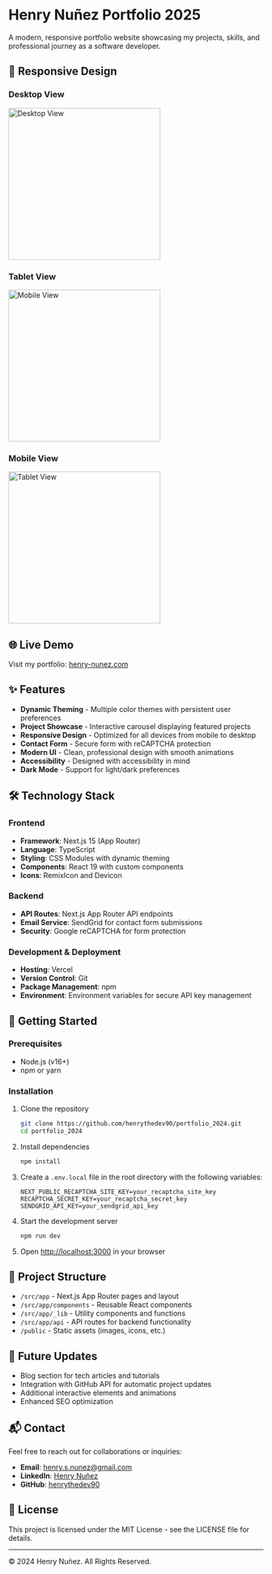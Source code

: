 # Henry Nuñez Portfolio 2025

A modern, responsive portfolio website showcasing my projects, skills, and professional journey as a software developer.

## 📱 Responsive Design

### Desktop View

<img src="henry-nunez.com__fbclid=IwY2xjawJ1JPZleHRuA2FlbQIxMABicmlkETFNaWx2Y2ZXZmRjQkRnYkdnAR568B5sSU5BVl5_KXHzpzgnbihXCJUoTtJks-1UBEG56upE2yFgkudYVFDDHA_aem_15c3Igv-jpbbN-CspxJoqw.png" alt="Desktop View" width="300px">

### Tablet View

<img src="henry-nunez.com__fbclid=IwY2xjawJ1JPZleHRuA2FlbQIxMABicmlkETFNaWx2Y2ZXZmRjQkRnYkdnAR568B5sSU5BVl5_KXHzpzgnbihXCJUoTtJks-1UBEG56upE2yFgkudYVFDDHA_aem_15c3Igv-jpbbN-CspxJoqw%20(1).png" alt="Mobile View" width="300px">

### Mobile View

<img src="henry-nunez.com__fbclid=IwY2xjawJ1JPZleHRuA2FlbQIxMABicmlkETFNaWx2Y2ZXZmRjQkRnYkdnAR568B5sSU5BVl5_KXHzpzgnbihXCJUoTtJks-1UBEG56upE2yFgkudYVFDDHA_aem_15c3Igv-jpbbN-CspxJoqw%20(2).png" alt="Tablet View" width="300px">

## 🌐 Live Demo

Visit my portfolio: [henry-nunez.com](https://www.henry-nunez.com)

## ✨ Features

- **Dynamic Theming** - Multiple color themes with persistent user preferences
- **Project Showcase** - Interactive carousel displaying featured projects
- **Responsive Design** - Optimized for all devices from mobile to desktop
- **Contact Form** - Secure form with reCAPTCHA protection
- **Modern UI** - Clean, professional design with smooth animations
- **Accessibility** - Designed with accessibility in mind
- **Dark Mode** - Support for light/dark preferences

## 🛠️ Technology Stack

### Frontend

- **Framework**: Next.js 15 (App Router)
- **Language**: TypeScript
- **Styling**: CSS Modules with dynamic theming
- **Components**: React 19 with custom components
- **Icons**: RemixIcon and Devicon

### Backend

- **API Routes**: Next.js App Router API endpoints
- **Email Service**: SendGrid for contact form submissions
- **Security**: Google reCAPTCHA for form protection

### Development & Deployment

- **Hosting**: Vercel
- **Version Control**: Git
- **Package Management**: npm
- **Environment**: Environment variables for secure API key management

## 🚀 Getting Started

### Prerequisites

- Node.js (v16+)
- npm or yarn

### Installation

1. Clone the repository

   ```bash
   git clone https://github.com/henrythedev90/portfolio_2024.git
   cd portfolio_2024
   ```

2. Install dependencies

   ```bash
   npm install
   ```

3. Create a `.env.local` file in the root directory with the following variables:

   ```
   NEXT_PUBLIC_RECAPTCHA_SITE_KEY=your_recaptcha_site_key
   RECAPTCHA_SECRET_KEY=your_recaptcha_secret_key
   SENDGRID_API_KEY=your_sendgrid_api_key
   ```

4. Start the development server

   ```bash
   npm run dev
   ```

5. Open [http://localhost:3000](http://localhost:3000) in your browser

## 📝 Project Structure

- `/src/app` - Next.js App Router pages and layout
- `/src/app/components` - Reusable React components
- `/src/app/_lib` - Utility components and functions
- `/src/app/api` - API routes for backend functionality
- `/public` - Static assets (images, icons, etc.)

## 🔄 Future Updates

- Blog section for tech articles and tutorials
- Integration with GitHub API for automatic project updates
- Additional interactive elements and animations
- Enhanced SEO optimization

## 📬 Contact

Feel free to reach out for collaborations or inquiries:

- **Email**: henry.s.nunez@gmail.com
- **LinkedIn**: [Henry Nuñez](https://www.linkedin.com/in/henrysaulnunez/)
- **GitHub**: [henrythedev90](https://github.com/henrythedev90)

## 📄 License

This project is licensed under the MIT License - see the LICENSE file for details.

---

&copy; 2024 Henry Nuñez. All Rights Reserved.
